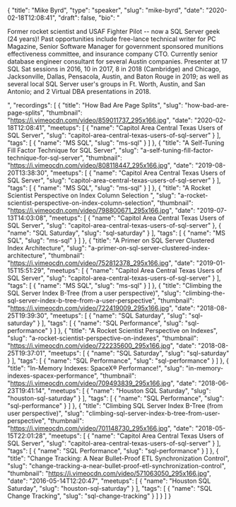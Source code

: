 {
  "title": "Mike Byrd",
  "type": "speaker",
  "slug": "mike-byrd",
  "date": "2020-02-18T12:08:41",
  "draft": false,
  "bio": "<p>Former rocket scientist and USAF Fighter Pilot -- now a SQL Server geek (24 years)! Past opportunities include free-lance technical writer for PC Magazine, Senior Software Manager for government sponsored munitions effectiveness committee, and insurance company CTO. Currently senior database engineer consultant for several Austin companies. Presenter at 17 SQL Sat sessions in 2016, 10 in 2017, 8 in 2018 (Cambridge) and Chicago, Jacksonville, Dallas, Pensacola, Austin, and Baton Rouge in 2019; as well as several local SQL Server user's groups in Ft. Worth, Austin, and San Antonio; and 2 Virtual DBA presentations in 2018.</p>",
  "recordings": [
    {
      "title": "How Bad Are Page Splits",
      "slug": "how-bad-are-page-splits",
      "thumbnail": "https://i.vimeocdn.com/video/859011737_295x166.jpg",
      "date": "2020-02-18T12:08:41",
      "meetups": [
        {
          "name": "Capitol Area Central Texas Users of SQL Server",
          "slug": "capitol-area-central-texas-users-of-sql-server"
        }
      ],
      "tags": [
        {
          "name": "MS SQL",
          "slug": "ms-sql"
        }
      ]
    },
    {
      "title": "A Self-Tuning Fill Factor Technique for SQL Server",
      "slug": "a-self-tuning-fill-factor-technique-for-sql-server",
      "thumbnail": "https://i.vimeocdn.com/video/808118447_295x166.jpg",
      "date": "2019-08-20T13:38:30",
      "meetups": [
        {
          "name": "Capitol Area Central Texas Users of SQL Server",
          "slug": "capitol-area-central-texas-users-of-sql-server"
        }
      ],
      "tags": [
        {
          "name": "MS SQL",
          "slug": "ms-sql"
        }
      ]
    },
    {
      "title": "A Rocket Scientist Perspective on Index Column Selection ",
      "slug": "a-rocket-scientist-perspective-on-index-column-selection",
      "thumbnail": "https://i.vimeocdn.com/video/798800671_295x166.jpg",
      "date": "2019-07-13T14:03:08",
      "meetups": [
        {
          "name": "Capitol Area Central Texas Users of SQL Server",
          "slug": "capitol-area-central-texas-users-of-sql-server"
        },
        {
          "name": "SQL Saturday",
          "slug": "sql-saturday"
        }
      ],
      "tags": [
        {
          "name": "MS SQL",
          "slug": "ms-sql"
        }
      ]
    },
    {
      "title": "A Primer on SQL Server Clustered Index Architecture",
      "slug": "a-primer-on-sql-server-clustered-index-architecture",
      "thumbnail": "https://i.vimeocdn.com/video/752812378_295x166.jpg",
      "date": "2019-01-15T15:51:29",
      "meetups": [
        {
          "name": "Capitol Area Central Texas Users of SQL Server",
          "slug": "capitol-area-central-texas-users-of-sql-server"
        }
      ],
      "tags": [
        {
          "name": "MS SQL",
          "slug": "ms-sql"
        }
      ]
    },
    {
      "title": "Climbing the SQL Server Index B-Tree (from a user perspective)",
      "slug": "climbing-the-sql-server-index-b-tree-from-a-user-perspective",
      "thumbnail": "https://i.vimeocdn.com/video/722419009_295x166.jpg",
      "date": "2018-08-25T19:39:30",
      "meetups": [
        {
          "name": "SQL Saturday",
          "slug": "sql-saturday"
        }
      ],
      "tags": [
        {
          "name": "SQL Performance",
          "slug": "sql-performance"
        }
      ]
    },
    {
      "title": "A Rocket Scientist Perspective on Indexes",
      "slug": "a-rocket-scientist-perspective-on-indexes",
      "thumbnail": "https://i.vimeocdn.com/video/722235600_295x166.jpg",
      "date": "2018-08-25T19:37:01",
      "meetups": [
        {
          "name": "SQL Saturday",
          "slug": "sql-saturday"
        }
      ],
      "tags": [
        {
          "name": "SQL Performance",
          "slug": "sql-performance"
        }
      ]
    },
    {
      "title": "In-Memory Indexes: SpaceX® Performance!",
      "slug": "in-memory-indexes-spacex-performance",
      "thumbnail": "https://i.vimeocdn.com/video/709493839_295x166.jpg",
      "date": "2018-06-23T19:41:14",
      "meetups": [
        {
          "name": "Houston SQL Saturday",
          "slug": "houston-sql-saturday"
        }
      ],
      "tags": [
        {
          "name": "SQL Performance",
          "slug": "sql-performance"
        }
      ]
    },
    {
      "title": "Climbing SQL Server Index B-Tree (from user perspective)",
      "slug": "climbing-sql-server-index-b-tree-from-user-perspective",
      "thumbnail": "https://i.vimeocdn.com/video/701148730_295x166.jpg",
      "date": "2018-05-15T22:01:28",
      "meetups": [
        {
          "name": "Capitol Area Central Texas Users of SQL Server",
          "slug": "capitol-area-central-texas-users-of-sql-server"
        }
      ],
      "tags": [
        {
          "name": "SQL Performance",
          "slug": "sql-performance"
        }
      ]
    },
    {
      "title": "Change Tracking: A Near Bullet-Proof ETL Synchronization Control",
      "slug": "change-tracking-a-near-bullet-proof-etl-synchronization-control",
      "thumbnail": "https://i.vimeocdn.com/video/571063050_295x166.jpg",
      "date": "2016-05-14T12:20:47",
      "meetups": [
        {
          "name": "Houston SQL Saturday",
          "slug": "houston-sql-saturday"
        }
      ],
      "tags": [
        {
          "name": "SQL Change Tracking",
          "slug": "sql-change-tracking"
        }
      ]
    }
  ]
}